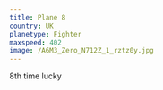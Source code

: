 ```yaml
---
title: Plane 8
country: UK
planetype: Fighter
maxspeed: 402
image: /A6M3_Zero_N712Z_1_rztz0y.jpg
---
```

8th time lucky